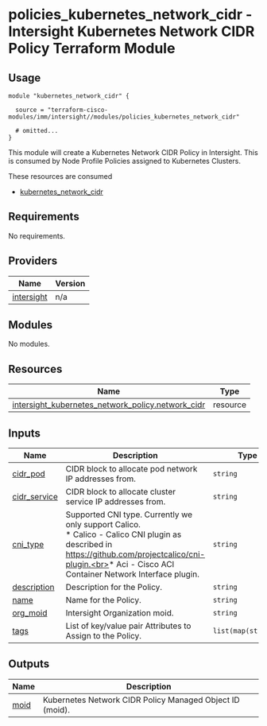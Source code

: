 # policies_kubernetes_network_cidr - Intersight Kubernetes Network CIDR Policy Terraform Module

## Usage

```hcl
module "kubernetes_network_cidr" {

  source = "terraform-cisco-modules/imm/intersight//modules/policies_kubernetes_network_cidr"

  # omitted...
}
```

This module will create a Kubernetes Network CIDR Policy in Intersight.  This is consumed by Node Profile Policies assigned to Kubernetes Clusters.  

These resources are consumed

* [kubernetes_network_cidr](https://registry.terraform.io/providers/CiscoDevNet/intersight/latest/docs/resources/kubernetes_network_policy)

<!-- BEGINNING OF PRE-COMMIT-TERRAFORM DOCS HOOK -->
## Requirements

No requirements.

## Providers

| Name | Version |
|------|---------|
| <a name="provider_intersight"></a> [intersight](#provider\_intersight) | n/a |

## Modules

No modules.

## Resources

| Name | Type |
|------|------|
| [intersight_kubernetes_network_policy.network_cidr](https://registry.terraform.io/providers/CiscoDevNet/intersight/latest/docs/resources/kubernetes_network_policy) | resource |

## Inputs

| Name | Description | Type | Default | Required |
|------|-------------|------|---------|:--------:|
| <a name="input_cidr_pod"></a> [cidr\_pod](#input\_cidr\_pod) | CIDR block to allocate pod network IP addresses from. | `string` | `"100.64.0.0/16"` | no |
| <a name="input_cidr_service"></a> [cidr\_service](#input\_cidr\_service) | CIDR block to allocate cluster service IP addresses from. | `string` | `"100.65.0.0/16"` | no |
| <a name="input_cni_type"></a> [cni\_type](#input\_cni\_type) | Supported CNI type. Currently we only support Calico.<br>* Calico - Calico CNI plugin as described in https://github.com/projectcalico/cni-plugin.<br>* Aci - Cisco ACI Container Network Interface plugin. | `string` | `"Calico"` | no |
| <a name="input_description"></a> [description](#input\_description) | Description for the Policy. | `string` | `""` | no |
| <a name="input_name"></a> [name](#input\_name) | Name for the Policy. | `string` | `"k8s_network_cidr"` | no |
| <a name="input_org_moid"></a> [org\_moid](#input\_org\_moid) | Intersight Organization moid. | `string` | n/a | yes |
| <a name="input_tags"></a> [tags](#input\_tags) | List of key/value pair Attributes to Assign to the Policy. | `list(map(string))` | `[]` | no |

## Outputs

| Name | Description |
|------|-------------|
| <a name="output_moid"></a> [moid](#output\_moid) | Kubernetes Network CIDR Policy Managed Object ID (moid). |
<!-- END OF PRE-COMMIT-TERRAFORM DOCS HOOK -->
